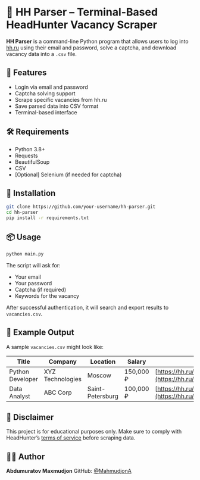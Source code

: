 # 🧾 HH Parser – Terminal-Based HeadHunter Vacancy Scraper

**HH Parser** is a command-line Python program that allows users to log into [hh.ru](https://hh.ru) using their email and password, solve a captcha, and download vacancy data into a `.csv` file.

## 📌 Features

- Login via email and password
- Captcha solving support
- Scrape specific vacancies from hh.ru
- Save parsed data into CSV format
- Terminal-based interface

## 🛠️ Requirements

- Python 3.8+
- Requests
- BeautifulSoup
- CSV
- [Optional] Selenium (if needed for captcha)

## 🚀 Installation

```bash
git clone https://github.com/your-username/hh-parser.git
cd hh-parser
pip install -r requirements.txt
````

## 📦 Usage

```bash
python main.py
```

The script will ask for:

* Your email
* Your password
* Captcha (if required)
* Keywords for the vacancy

After successful authentication, it will search and export results to `vacancies.csv`.

## 📄 Example Output

A sample `vacancies.csv` might look like:

| Title            | Company          | Location         | Salary    | Link                                                         |
| ---------------- | ---------------- | ---------------- | --------- | ------------------------------------------------------------ |
| Python Developer | XYZ Technologies | Moscow           | 150,000 ₽ | [https://hh.ru/vacancy/123456](https://hh.ru/vacancy/123456) |
| Data Analyst     | ABC Corp         | Saint-Petersburg | 100,000 ₽ | [https://hh.ru/vacancy/654321](https://hh.ru/vacancy/654321) |

## 🔐 Disclaimer

This project is for educational purposes only. Make sure to comply with HeadHunter’s [terms of service](https://hh.ru/article/terms) before scraping data.

## 🧑‍💻 Author

**Abdumuratov Maxmudjon**
GitHub: [@MahmudjonA](https://github.com/MahmudjonA)
